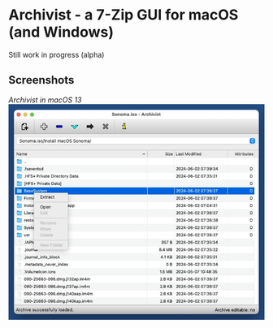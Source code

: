# Archivist - a 7-Zip GUI for macOS (and Windows)

Still work in progress (alpha)

## Screenshots

*Archivist in macOS 13*  
![Archivist in macOS 13](screenshots/archivist_macos13.jpg)
